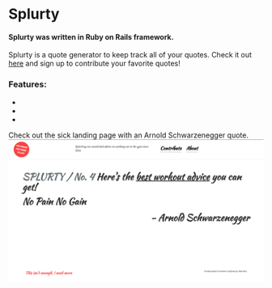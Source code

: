# Splurty

#### Splurty was written in Ruby on Rails framework.

Splurty is a quote generator to keep track all of your quotes. Check it out [here](https://splurty-aleks-real.herokuapp.com/) and sign up to contribute your favorite quotes!

### Features:
*

*

*

Check out the sick landing page with an Arnold Schwarzenegger quote.
![alt tag](https://github.com/AlekstheRealist/Firehose/blob/master/app/assets/images/Screen%20Shot%202016-08-18%20at%202.17.24%20PM.png)